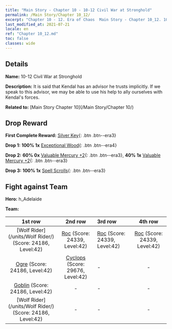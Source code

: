 ```yaml
---
title: "Main Story - Chapter 10 - 10-12 Civil War at Stronghold"
permalink: /Main Story/Chapter 10_12/
excerpt: "Chapter 10 - 12. Era of Chaos  Main Story - Chapter 10_12. 10-12 Civil War at Stronghold"
last_modified_at: 2021-07-21
locale: en
ref: "Chapter 10_12.md"
toc: false
classes: wide
---
```


## Details

 **Name:** 10-12 Civil War at Stronghold

 **Description:** It is said that Kendal has an advisor he trusts implicitly. If we speak to this advisor, we may be able to use his help to ally ourselves with Kendal's forces.

 **Related to:** [Main Story Chapter 10](/Main Story/Chapter 10/)

## Drop Reward

 **First Complete Reward:** [Silver Key](/Items/con_693/){: .btn .btn--era3}

 **Drop 1:** **100% 1x** [Exceptional Wood](/Items/mat_34/){: .btn .btn--era4}

 **Drop 2:** **60% 0x** [Valuable Mercury +2](/Items/mat_28/){: .btn .btn--era3}, **40% 1x** [Valuable Mercury +2](/Items/mat_28/){: .btn .btn--era3}

 **Drop 3:** **100% 1x** [Spell Scrolls](/Items/con_694/){: .btn .btn--era3}


## Fight against Team
 **Hero:** h_Adelaide

 **Team:**


  | 1st row | 2nd row | 3rd row | 4th row |
  |:----:|:----:|:----|:----:|
  | [Wolf Rider](/units/Wolf Rider/) (Score: 24186, Level:42)  | [Roc](/units/Roc/) (Score: 24339, Level:42)  | [Roc](/units/Roc/) (Score: 24339, Level:42)  | [Roc](/units/Roc/) (Score: 24339, Level:42)  |
  | [Ogre](/units/Ogre/) (Score: 24186, Level:42)  | [Cyclops](/units/Cyclops/) (Score: 29676, Level:42)  | - | - |
  | [Goblin](/units/Goblin/) (Score: 24186, Level:42)  | - | - | - |
  | [Wolf Rider](/units/Wolf Rider/) (Score: 24186, Level:42)  | - | - | - |


